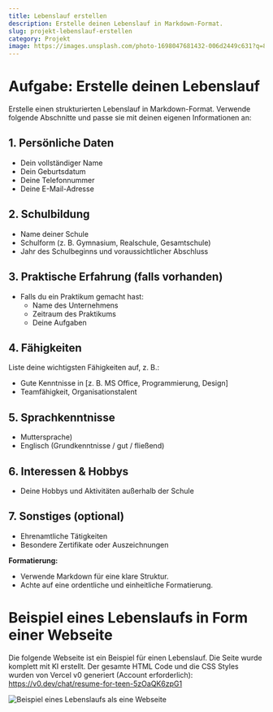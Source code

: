 ```yaml
---
title: Lebenslauf erstellen
description: Erstelle deinen Lebenslauf in Markdown-Format.
slug: projekt-lebenslauf-erstellen
category: Projekt
image: https://images.unsplash.com/photo-1698047681432-006d2449c631?q=80&w=2070&auto=format&fit=crop&ixlib=rb-4.0.3&ixid=M3wxMjA3fDB8MHxwaG90by1wYWdlfHx8fGVufDB8fHx8fA%3D%3D
---
```

# **Aufgabe: Erstelle deinen Lebenslauf**

Erstelle einen strukturierten Lebenslauf in Markdown-Format. Verwende folgende Abschnitte und passe sie mit deinen eigenen Informationen an:  

## **1. Persönliche Daten**  
- Dein vollständiger Name  
- Dein Geburtsdatum  
- Deine Telefonnummer  
- Deine E-Mail-Adresse  

## **2. Schulbildung**  
- Name deiner Schule  
- Schulform (z. B. Gymnasium, Realschule, Gesamtschule)  
- Jahr des Schulbeginns und voraussichtlicher Abschluss  

## **3. Praktische Erfahrung (falls vorhanden)**  
- Falls du ein Praktikum gemacht hast:  
  - Name des Unternehmens  
  - Zeitraum des Praktikums  
  - Deine Aufgaben  

## **4. Fähigkeiten**  
Liste deine wichtigsten Fähigkeiten auf, z. B.:  
- Gute Kenntnisse in [z. B. MS Office, Programmierung, Design]  
- Teamfähigkeit, Organisationstalent  

## **5. Sprachkenntnisse**  
- Muttersprache) 
- Englisch (Grundkenntnisse / gut / fließend)  

## **6. Interessen & Hobbys**  
- Deine Hobbys und Aktivitäten außerhalb der Schule  

## **7. Sonstiges (optional)**  
- Ehrenamtliche Tätigkeiten  
- Besondere Zertifikate oder Auszeichnungen  

**Formatierung:**  
- Verwende Markdown für eine klare Struktur.  
- Achte auf eine ordentliche und einheitliche Formatierung.  


# Beispiel eines Lebenslaufs in Form einer Webseite

Die folgende Webseite ist ein Beispiel für einen Lebenslauf. Die Seite wurde komplett mit KI erstellt. Der gesamte HTML Code und die CSS Styles wurden von Vercel v0 generiert (Account erforderlich):
https://v0.dev/chat/resume-for-teen-5zOaQK6zpG1

![](/img/screely-1743259385534.png "Beispiel eines Lebenslaufs als eine Webseite")
